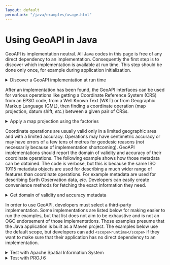 ```yaml
---
layout: default
permalink: "/java/examples/usage.html"
---
```

<h1>Using GeoAPI in Java</h1>

<p>
  GeoAPI is implementation neutral. All Java codes in this page is free of any direct dependency to an implementation.
  Consequently the first step is to discover which implementation is available at run time.
  This step should be done only once, for example during application initialization.
</p>

<details class="code">
  <summary>Discover a GeoAPI implementation at run time</summary>
  <pre>import java.util.ServiceLoader;
import org.opengis.referencing.crs.CRSAuthorityFactory;
import org.opengis.referencing.operation.CoordinateOperationFactory;

/**
 * Demonstration of a map projection using GeoAPI.
 */
public class MyApp {
    /**
     * The factory to use for getting Coordinate Reference Systems (CRS) from EPSG codes.
     * This factory must be provided by a GeoAPI implementation.
     */
    private final CRSAuthorityFactory crsFactory;

    /**
     * The factory to use for finding operations between pairs of Coordinate Reference Systems.
     * This factory must be provided by a GeoAPI implementation.
     */
    private final CoordinateOperationFactory opFactory;

    /**
     * Creates an instance using a GeoAPI implementation found on classpath.
     * This initialization should be done only once and the factories reused
     * as many times as necessary.
     */
    public MyApp() {
        // Note: in GeoAPI 3.1/4.0, those two factories will be merged in a single one.
        crsFactory = ServiceLoader.load(CRSAuthorityFactory.class).findFirst()
                .orElseThrow(() -> new IllegalStateException("No GeoAPI implementation found"));
        opFactory = ServiceLoader.load(CoordinateOperationFactory.class).findFirst()
                .orElseThrow(() -> new IllegalStateException("No GeoAPI implementation found"));
    }
}</pre>
</details>

<p>
  After an implementation has been found, the GeoAPI interfaces can be used for various operations
  like getting a Coordinate Reference System (<abbr>CRS</abbr>) from an <abbr>EPSG</abbr> code,
  from a Well Known Text (<abbr>WKT</abbr>) or from Geographic Markup Language (<abbr>GML</abbr>),
  then finding a coordinate operation (map projection, datum shift, <i>etc.</i>) between a given
  pair of <abbr>CRS</abbr>s.
</p>

<details class="code">
  <summary>Apply a map projection using the factories</summary>
  <pre>import org.opengis.referencing.crs.CoordinateReferenceSystem;
import org.opengis.referencing.operation.CoordinateOperation;
import org.opengis.referencing.operation.TransformException;
import org.opengis.util.FactoryException;

public class MyApp {
    // Code from previous snippet should be there.

    /**
     * Applies a map projection and prints the result. This example transforms only one point,
     * but real applications should transform as many points as possible in a single call to the
     * {@link MathTransform#transform(double[], int, double[], int, int)} method for efficiency.
     *
     * @throws FactoryException if an error occurred while creating a CRS or the coordinate operation.
     * @throws TransformException if an error occurred while applying the coordinate operation.
     */
    public void geographicToProjected() throws FactoryException, TransformException {
        CoordinateReferenceSystem sourceCRS = crsFactory.createCoordinateReferenceSystem("EPSG:4326");  // WGS 84
        CoordinateReferenceSystem targetCRS = crsFactory.createCoordinateReferenceSystem("EPSG:3395");  // WGS 84 / World Mercator
        CoordinateOperation       operation = opFactory.createOperation(sourceCRS, targetCRS);
        double[] sourcePt = new double[] {
                27 + (59 + 17.0 / 60) / 60,         // 27°59'17"N
                86 + (55 + 31.0 / 60) / 60          // 86°55'31"E
        };
        double[] targetPt = new double[2];
        operation.getMathTransform().transform(sourcePt, 0, targetPt, 0, 1);
        System.out.printf("Source point: %12.7f %12.7f%n", sourcePt[0], sourcePt[1]);
        System.out.printf("Target point: %12.2f %12.2f%n", targetPt[0], targetPt[1]);
    }

    /**
     * Runs the test.
     */
    public static void main(String[] args) throws Exception {
        final MyApp test = new MyApp();
        test.geographicToProjected();
    }
}</pre>
</details>

<p>
  Coordinate operations are usually valid only in a limited geographic area and with a limited accuracy.
  Operations may have centimetric accuracy or may have errors of a few tens of metres for geodesic reasons
  (not necessarily because of implementation shortcoming).
  GeoAPI implementations should report the domain of validity and accuracy of their coordinate operations.
  The following example shows how those metadata can be obtained. The code is verbose, but this is because
  the same <abbr>ISO</abbr> 19115 metadata objects are used for describing a much wider range of features
  than coordinate operations. For example metadata are used for describing Earth Observation data, <i>etc</i>.
  Developers can easily create convenience methods for fetching the exact information they need.
</p>

<details class="code">
  <summary>Get domain of validity and accuracy metadata</summary>
  <pre>import org.opengis.metadata.extent.Extent;
import org.opengis.metadata.extent.GeographicBoundingBox;
import org.opengis.metadata.extent.GeographicExtent;
import org.opengis.metadata.quality.PositionalAccuracy;
import org.opengis.metadata.quality.QuantitativeResult;
import org.opengis.metadata.quality.Result;

public class MyApp {
    /**
     * Prints the domain of validity and accuracy of the given coordinate operation.
     */
    public void metadata(CoordinateOperation operation) {
        Extent extent = operation.getDomainOfValidity();
        if (extent != null) {
            for (GeographicExtent ge : extent.getGeographicElements()) {
                if (ge instanceof GeographicBoundingBox) {
                    GeographicBoundingBox bbox = (GeographicBoundingBox) ge;
                    System.out.printf("South bound latitude: %7.2f%n"
                                    + "North bound latitude: %7.2f%n"
                                    + "West bound longitude: %7.2f%n"
                                    + "East bound longitude: %7.2f%n",
                                      bbox.getSouthBoundLatitude(),
                                      bbox.getNorthBoundLatitude(),
                                      bbox.getWestBoundLongitude(),
                                      bbox.getEastBoundLongitude());
                }
            }
        }
        for (PositionalAccuracy accuracy : operation.getCoordinateOperationAccuracy()) {
            for (Result result : accuracy.getResults()) {
                if (result instanceof QuantitativeResult) {
                    for (Record record : ((QuantitativeResult) result).getValues()) {
                        System.out.printf("Accuracy: %s%n", record);
                    }
                }
            }
        }
    }
}</pre>
</details>

<p>
  In order to use GeoAPI, developers must select a third-party implementation.
  Some implementations are listed below for making easier to run the examples,
  but that list does not aim to be exhaustive and is not an <abbr>OGC</abbr> endorsement of those implementations.
  Those examples presume that the Java application is built as a Maven project.
  The examples below use the default scope, but developers can add <code>&lt;scope&gt;runtime&lt;/scope&gt;</code>
  if they want to make sure that their application has no direct dependency to an implementation.
</p>

<details class="code">
  <summary>Test with Apache Spatial Information System</summary>
  <p>
    Add the following declarations in the project <code>pom.xml</code> file:
  </p>
<pre>&lt;dependencies&gt;
  &lt;dependency&gt;
    &lt;groupId&gt;org.apache.sis.core&lt;/groupId&gt;
    &lt;artifactId&gt;sis-referencing&lt;/artifactId&gt;
    &lt;version&gt;1.0&lt;/version&gt;
  &lt;/dependency&gt;
  &lt;dependency&gt;
    &lt;!-- See <a href="https://sis.apache.org/epsg.html" class="externalLink">https://sis.apache.org/epsg.html</a> --&gt;
    &lt;groupId&gt;org.apache.sis.non-free&lt;/groupId&gt;
    &lt;artifactId&gt;sis-embedded-data&lt;/artifactId&gt;
    &lt;version&gt;1.0&lt;/version&gt;
    &lt;scope&gt;runtime&lt;/scope&gt;
  &lt;/dependency&gt;
  &lt;dependency&gt;
    &lt;groupId&gt;org.glassfish.jaxb&lt;/groupId&gt;
    &lt;artifactId&gt;jaxb-runtime&lt;/artifactId&gt;
    &lt;version&gt;2.3.2&lt;/version&gt;
    &lt;scope&gt;runtime&lt;/scope&gt;
  &lt;/dependency&gt;
&lt;/dependencies&gt;</pre>
</details>

<details class="code">
  <summary>Test with PROJ 6</summary>

  <p>
    Build the <a href="https://github.com/Kortforsyningen/PROJ-JNI" class="externalLink">PROJ-JNI project</a> locally
    (including the native C++ code), then add the following declaration in the project <code>pom.xml</code> file:
  </p>

<pre>&lt;dependencies&gt;
  &lt;dependency&gt;
    &lt;groupId&gt;org.kortforsyningen&lt;/groupId&gt;
    &lt;artifactId&gt;proj&lt;/artifactId&gt;
    &lt;version&gt;1.0-SNAPSHOT&lt;/version&gt;
  &lt;/dependency&gt;
&lt;/dependencies&gt;</pre>
</details>
